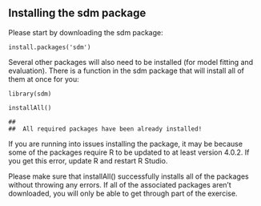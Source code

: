 ## Installing the sdm package

Please start by downloading the sdm package:

    install.packages('sdm')

Several other packages will also need to be installed (for model fitting
and evaluation). There is a function in the sdm package that will
install all of them at once for you:

    library(sdm)

    installAll()

    ## 
    ##  All required packages have been already installed!

If you are running into issues installing the package, it may be because
some of the packages require R to be updated to at least version 4.0.2.
If you get this error, update R and restart R Studio.

Please make sure that installAll() successfully installs all of the
packages without throwing any errors. If all of the associated packages
aren’t downloaded, you will only be able to get through part of the
exercise.

  
